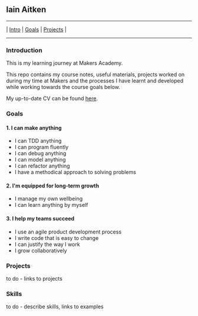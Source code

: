 ## Iain Aitken

---

| [Intro](#introduction) | [Goals](#goals) | [Projects](#projects) |

---

### Introduction

This is my learning journey at Makers Academy. 

This repo contains my course notes, useful materials, projects worked on during my time at Makers and the processes I have learnt and developed while working towards the course goals below. 

My up-to-date CV can be found [here](https://github.com/iainaitken/CV).

### Goals

#### 1. I can make anything
* I can TDD anything
* I can program fluently
* I can debug anything
* I can model anything
* I can refactor anything
* I have a methodical approach to solving problems

#### 2. I'm equipped for long-term growth
* I manage my own wellbeing
* I can learn anything by myself

#### 3. I help my teams succeed
* I use an agile product development process
* I write code that is easy to change
* I can justify the way I work
* I grow collaboratively

### Projects

to do - links to projects

### Skills

to do - describe skills, links to examples
